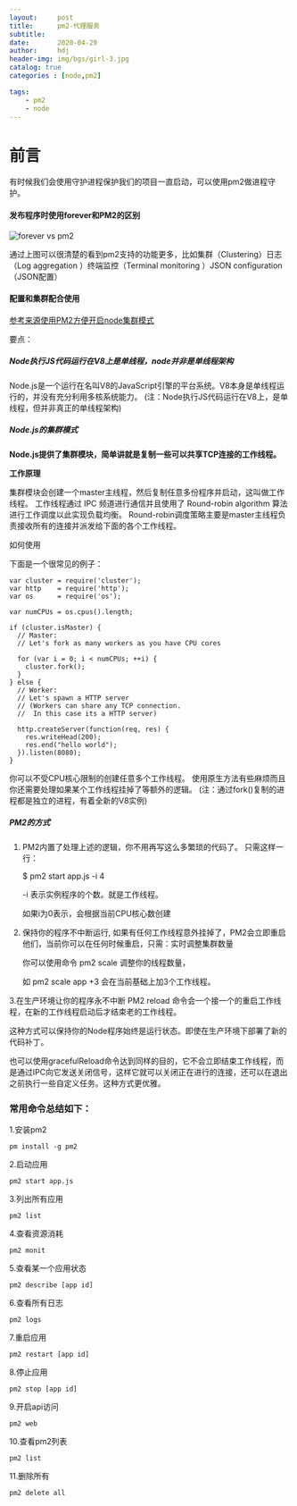 ```yaml
---
layout:     post
title:      pm2-代理服务
subtitle:   
date:       2020-04-29
author:     hdj
header-img: img/bgs/girl-3.jpg
catalog: true
categories : [node,pm2]

tags:
    - pm2
    - node
---
```



# 前言

  有时候我们会使用守护进程保护我们的项目一直启动，可以使用pm2做进程守护。 

#### 发布程序时使用forever和PM2的区别
   ![forever vs pm2](http://hdj2048228.github.io/img/2020-04/pm2-forever.png)
   
   通过上图可以很清楚的看到pm2支持的功能更多，比如集群（Clustering）日志（Log aggregation ）终端监控（Terminal monitoring ）JSON configuration（JSON配置）	
       
       
#### 配置和集群配合使用

[参考来源使用PM2方便开启node集群模式](https://www.jianshu.com/p/af789dbd5db8)
    
 要点：
#####  Node执行JS代码运行在V8上是单线程，node并非是单线程架构
  Node.js是一个运行在名叫V8的JavaScript引擎的平台系统。V8本身是单线程运行的，并没有充分利用多核系统能力。
    (注：Node执行JS代码运行在V8上，是单线程，但并非真正的单线程架构)
    
#####  Node.js的集群模式

  **Node.js提供了集群模块，简单讲就是复制一些可以共享TCP连接的工作线程。**
    
  **工作原理**
  
    
  集群模块会创建一个master主线程，然后复制任意多份程序并启动，这叫做工作线程。
  工作线程通过 IPC 频道进行通信并且使用了 Round-robin algorithm 算法进行工作调度以此实现负载均衡。
  Round-robin调度策略主要是master主线程负责接收所有的连接并派发给下面的各个工作线程。
    
  如何使用
    
 下面是一个很常见的例子：
    
    
    var cluster = require('cluster');  
    var http    = require('http');  
    var os      = require('os');
    
    var numCPUs = os.cpus().length;
    
    if (cluster.isMaster) {  
      // Master:
      // Let's fork as many workers as you have CPU cores
    
      for (var i = 0; i < numCPUs; ++i) {
        cluster.fork();
      }
    } else {
      // Worker:
      // Let's spawn a HTTP server
      // (Workers can share any TCP connection.
      //  In this case its a HTTP server)
    
      http.createServer(function(req, res) {
        res.writeHead(200);
        res.end("hello world");
      }).listen(8080);
    }
    
   你可以不受CPU核心限制的创建任意多个工作线程。
   使用原生方法有些麻烦而且你还需要处理如果某个工作线程挂掉了等额外的逻辑。
   (注：通过fork()复制的进程都是独立的进程，有着全新的V8实例)
   
   
#####   PM2的方式

1. PM2内置了处理上述的逻辑，你不用再写这么多繁琐的代码了。
   只需这样一行：
   
     $ pm2 start app.js -i 4
     
   -i <number of workers> 表示实例程序的个数。就是工作线程。
   
   如果i为0表示，会根据当前CPU核心数创建
   
  
2. 保持你的程序不中断运行, 如果有任何工作线程意外挂掉了，PM2会立即重启他们，当前你可以在任何时候重启，只需：实时调整集群数量
   
   你可以使用命令 pm2 scale <app name> <n> 调整你的线程数量，
   
   如 pm2 scale app +3 会在当前基础上加3个工作线程。
   

   
3.在生产环境让你的程序永不中断
   PM2 reload <app name> 命令会一个接一个的重启工作线程，在新的工作线程启动后才结束老的工作线程。
   
   这种方式可以保持你的Node程序始终是运行状态。即使在生产环境下部署了新的代码补丁。
   
   也可以使用gracefulReload命令达到同样的目的，它不会立即结束工作线程，而是通过IPC向它发送关闭信号，这样它就可以关闭正在进行的连接，还可以在退出之前执行一些自定义任务。这种方式更优雅。
   
    
                                                              
### 常用命令总结如下：
    
  1.安装pm2
  
    pm install -g pm2
      
  2.启动应用
   
    pm2 start app.js
      
  3.列出所有应用
  
    pm2 list
      
  4.查看资源消耗
  
    pm2 monit
    
  5.查看某一个应用状态
  
    pm2 describe [app id]
    
  6.查看所有日志
  
    pm2 logs
      
  7.重启应用
  
    pm2 restart [app id]
     
  8.停止应用
  
    pm2 stop [app id]
      
  9.开启api访问
    
    pm2 web
    
  10.查看pm2列表  
   
    pm2 list
  
  11.删除所有
    
    pm2 delete all  
    
                                                            



